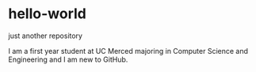 # hello-world
just another repository

I am a first year student at UC Merced majoring in Computer Science and Engineering and I am new to GitHub.
